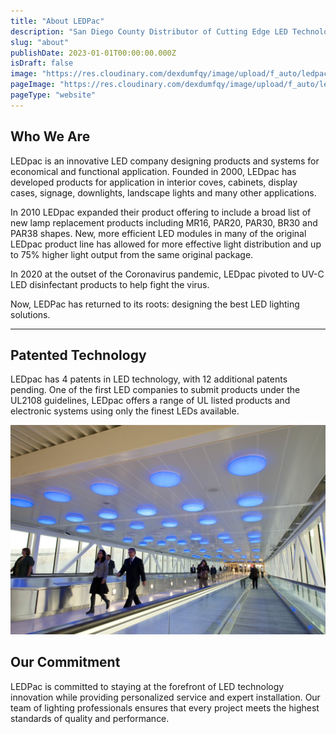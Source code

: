 ```yaml
---
title: "About LEDPac"
description: "San Diego County Distributor of Cutting Edge LED Technology including Solar Powered, RGB, and ChipOnBoard LED Lights"
slug: "about"
publishDate: 2023-01-01T00:00:00.000Z
isDraft: false
image: "https://res.cloudinary.com/dexdumfqy/image/upload/f_auto/ledpac/logo-light-shadow-600x222_ajfevb.png"
pageImage: "https://res.cloudinary.com/dexdumfqy/image/upload/f_auto/ledpac/logo-light-shadow-600x222_ajfevb.png"
pageType: "website"
---
```


## Who We Are

LEDpac is an innovative LED company designing products and systems for economical and functional application. Founded in 2000, LEDpac has developed products for application in interior coves, cabinets, display cases, signage, downlights, landscape lights and many other applications.

In 2010 LEDpac expanded their product offering to include a broad list of new lamp replacement products including MR16, PAR20, PAR30, BR30 and PAR38 shapes. New, more efficient LED modules in many of the original LEDpac product line has allowed for more effective light distribution and up to 75% higher light output from the same original package.

In 2020 at the outset of the Coronavirus pandemic, LEDpac pivoted to UV-C LED disinfectant products to help fight the virus.

Now, LEDPac has returned to its roots: designing the best LED lighting solutions.

---

## Patented Technology

LEDpac has 4 patents in LED technology, with 12 additional patents pending. One of the first LED companies to submit products under the UL2108 guidelines, LEDpac offers a range of UL listed products and electronic systems using only the finest LEDs available.

![LEDPac Patented Technology](../../assets/images/airport2.jpg)

## Our Commitment

LEDPac is committed to staying at the forefront of LED technology innovation while providing personalized service and expert installation. Our team of lighting professionals ensures that every project meets the highest standards of quality and performance.
